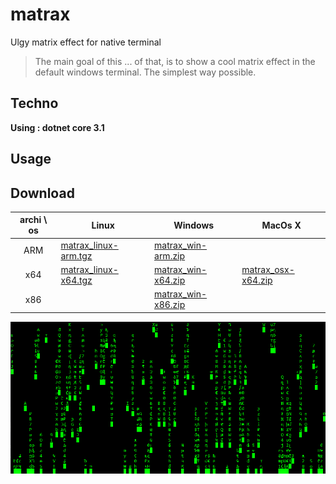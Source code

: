 # matrax
Ulgy matrix effect for native terminal
> The main goal of this ... of that, is to show a cool matrix effect in the default windows terminal. The simplest way possible.

## Techno
**Using : dotnet core 3.1**

## Usage

## Download 
| archi \ os | Linux | Windows | MacOs X |
|:----------:|-------|---------|---------|
|     ARM    | [matrax_linux-arm.tgz](https://github.com/lostsh/matrax/releases/download/V1.0/matrax_linux-arm.zip) | [matrax_win-arm.zip](https://github.com/lostsh/matrax/releases/download/V1.0/matrax_win-arm.zip) | |
|     x64    | [matrax_linux-x64.tgz](https://github.com/lostsh/matrax/releases/download/V1.0/matrax_linux-x64.zip) | [matrax_win-x64.zip](https://github.com/lostsh/matrax/releases/download/V1.0/matrax_win-x64.zip) | [matrax_osx-x64.zip](https://github.com/lostsh/matrax/releases/download/V1.0/matrax_osx-x64.zip) |
|     x86    | | [matrax_win-x86.zip](https://github.com/lostsh/matrax/releases/download/V1.0/matrax_win-x86.zip) | |

![preview of the preview](preview.png)
